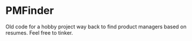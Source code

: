 # PMFinder
Old code for a hobby project way back to find product managers based on resumes. Feel free to tinker.
